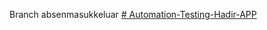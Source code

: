 Branch absenmasukkeluar
[# Automation-Testing-Hadir-APP](https://gitlab.com/jc-sqa-19-kelompok-4/sqa-19_juaracoding_kelompok-4)
